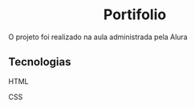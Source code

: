 <h1 align="center">Portifolio</h1>
<p>O projeto foi realizado na aula administrada pela Alura</p>

<h2>Tecnologias</h2>
<p>HTML</p>
<p>CSS</p>
